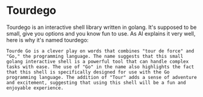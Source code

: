 # Tourdego

Tourdego is an interactive shell library written in golang. It's supposed to be small, give you options and you know fun to use.
As AI explains it very well, here is why it's named tourdego: 

``Tourde Go is a clever play on words that combines "tour de force" and "Go," the programming language. The name suggests that this small golang interactive shell is a powerful tool that can handle complex tasks with ease. The use of "Go" in the name also highlights the fact that this shell is specifically designed for use with the Go programming language. The addition of "Tour" adds a sense of adventure and excitement, suggesting that using this shell will be a fun and enjoyable experience.``
